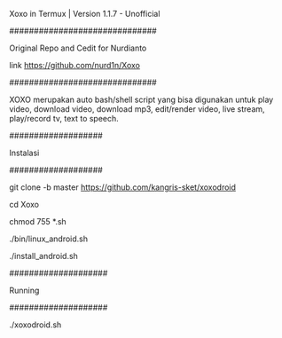Xoxo in Termux | Version 1.1.7 - Unofficial

##############################

Original Repo and Cedit for Nurdianto

link https://github.com/nurd1n/Xoxo

##############################

XOXO merupakan auto bash/shell script yang bisa digunakan untuk play video, download video, download mp3, edit/render video, live stream, play/record tv, text to speech.

###################

Instalasi

###################

git clone -b master https://github.com/kangris-sket/xoxodroid

cd Xoxo

chmod 755 *.sh

./bin/linux_android.sh

./install_android.sh

####################

Running

####################

./xoxodroid.sh
